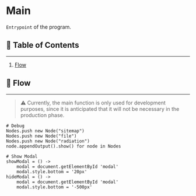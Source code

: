 # Main

`Entrypoint` of the program.

## 📜 Table of Contents
---
1. [Flow](#🌌-Flow)

## 🌌 Flow
---

> ⚠️ Currently, the main function is only used for development purposes, since it is anticipated that it will not be necessary in the production phase.

    # Debug
    Nodes.push new Node("sitemap")
    Nodes.push new Node("file")
    Nodes.push new Node("radiation") 
    node.appendOutput().show() for node in Nodes

    # Show Modal
    showModal = () ->
        modal = document.getElementById 'modal'
        modal.style.bottom = '20px'
    hideModal = () ->
        modal = document.getElementById 'modal'
        modal.style.bottom = '-500px'

